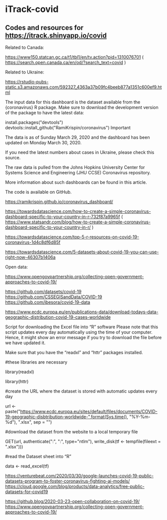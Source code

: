 # iTrack-covid


## Codes and resources for https://itrack.shinyapp.io/covid

Related to Canada:

https://www150.statcan.gc.ca/t1/tbl1/en/tv.action?pid=1310076701
( https://search.open.canada.ca/en/od/?search_text=covid )


Related to Ukraine:

https://rstudio-pubs-static.s3.amazonaws.com/592327_4363a37b09fc4beeb877a1351c600ef9.html

The input data for this dashboard is the dataset available from the {coronavirus} R package. Make sure to download the development version of the package to have the latest data:

install.packages("devtools")
devtools::install_github("RamiKrispin/coronavirus")
Important

The data is as of Sunday March 29, 2020 and the dashboard has been updated on Monday March 30, 2020.

If you need the latest numbers about cases in Ukraine, please check this source.

The raw data is pulled from the Johns Hopkins University Center for Systems Science and Engineering (JHU CCSE) Coronavirus repository.

More information about such dashboards can be found in this article.

The code is available on GitHub.


https://ramikrispin.github.io/coronavirus_dashboard/

https://towardsdatascience.com/how-to-create-a-simple-coronavirus-dashboard-specific-to-your-country-in-r-732f87a9965f
( https://www.statsandr.com/blog/how-to-create-a-simple-coronavirus-dashboard-specific-to-your-country-in-r/ )

https://towardsdatascience.com/top-5-r-resources-on-covid-19-coronavirus-1d4c8df6d85f

https://towardsdatascience.com/5-datasets-about-covid-19-you-can-use-right-now-46307b1406a



Open data:

https://www.opengovpartnership.org/collecting-open-government-approaches-to-covid-19/

https://github.com/datasets/covid-19
https://github.com/CSSEGISandData/COVID-19
https://github.com/ibesora/covid-19-data

https://www.ecdc.europa.eu/en/publications-data/download-todays-data-geographic-distribution-covid-19-cases-worldwide

Script for downloading the Excel file into “R” software
Please note that this script updates every day automatically using the time of your computer. Hence, it might show an error message if you try to download the file before we have updated it.

Make sure that you have the “readxl” and “httr” packages installed.

#these libraries are necessary

library(readxl)

library(httr)

#create the URL where the dataset is stored with automatic updates every day

url <- paste("https://www.ecdc.europa.eu/sites/default/files/documents/COVID-19-geographic-disbtribution-worldwide-",format(Sys.time(), "%Y-%m-%d"), ".xlsx", sep = "")

#download the dataset from the website to a local temporary file

GET(url, authenticate(":", ":", type="ntlm"), write_disk(tf <- tempfile(fileext = ".xlsx")))

#read the Dataset sheet into “R”

data <- read_excel(tf)


https://venturebeat.com/2020/03/30/google-launches-covid-19-public-datasets-program-to-foster-coronavirus-fighting-ai-models/
https://cloud.google.com/blog/products/data-analytics/free-public-datasets-for-covid19


https://github.blog/2020-03-23-open-collaboration-on-covid-19/
https://www.opengovpartnership.org/collecting-open-government-approaches-to-covid-19/

